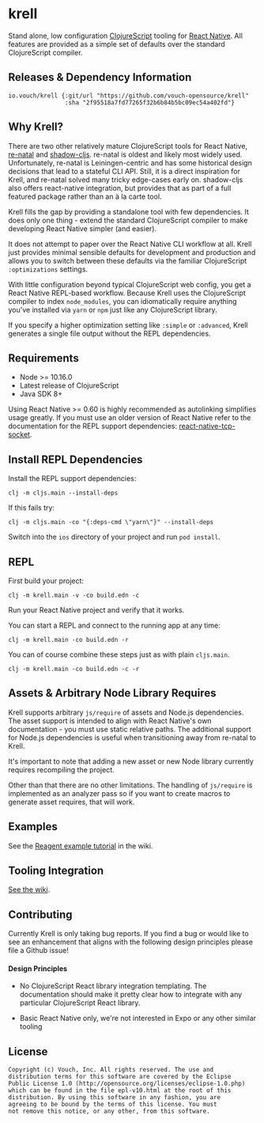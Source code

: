 # krell

Stand alone, low configuration [ClojureScript](https://clojurescript.org)
tooling for [React Native](https://reactnative.dev). All features are provided
as a simple set of defaults over the standard ClojureScript compiler.

## Releases & Dependency Information

```
io.vouch/krell {:git/url "https://github.com/vouch-opensource/krell"
                :sha "2f95518a7fd77265f32b6b84b5bc09ec54a402fd"}
```

## Why Krell?

There are two other relatively mature ClojureScript tools for React Native,
[re-natal](https://github.com/drapanjanas/re-natal) and
[shadow-cljs](https://github.com/thheller/shadow-cljs). re-natal is oldest and
likely most widely used. Unfortunately, re-natal is Leiningen-centric and has
some historical design decisions that lead to a stateful CLI API. Still, it is a
direct inspiration for Krell, and re-natal solved many tricky edge-cases early
on. shadow-cljs also offers react-native integration, but provides that as part
of a full featured package rather than an à la carte tool.

Krell fills the gap by providing a standalone tool with few dependencies. It
does only one thing - extend the standard ClojureScript compiler to make
developing React Native simpler (and easier).

It does not attempt to paper over the React Native CLI workflow at all. Krell
just provides minimal sensible defaults for development and production and
allows you to switch between these defaults via the familiar ClojureScript
`:optimizations` settings.

With little configuration beyond typical ClojureScript web config, you get a
React Native REPL-based workflow. Because Krell uses the ClojureScript compiler
to index `node_modules`, you can idiomatically require anything you've installed
via `yarn` or `npm` just like any ClojureScript library.

If you specify a higher optimization setting like `:simple` or `:advanced`,
Krell generates a single file output without the REPL dependencies.

## Requirements

* Node >= 10.16.0
* Latest release of ClojureScript
* Java SDK 8+

Using React Native >= 0.60 is highly recommended as autolinking simplifies usage
greatly. If you must use an older version of React Native refer to the
documentation for the REPL support dependencies:
[react-native-tcp-socket](https://www.npmjs.com/package/react-native-tcp-socket).

## Install REPL Dependencies

Install the REPL support dependencies:

```
clj -m cljs.main --install-deps
```

If this fails try:

```
clj -m cljs.main -co "{:deps-cmd \"yarn\"}" --install-deps
```

Switch into the `ios` directory of your project and run `pod install`.

## REPL

First build your project:

```
clj -m krell.main -v -co build.edn -c
```

Run your React Native project and verify that it works. 

You can start a REPL and connect to the running app at any time:

```
clj -m krell.main -co build.edn -r
```

You can of course combine these steps just as with plain `cljs.main`.

```
clj -m krell.main -co build.edn -c -r
```

## Assets & Arbitrary Node Library Requires

Krell supports arbitrary `js/require` of assets and Node.js dependencies. The
asset support is intended to align with React Native's own documentation - you
must use static relative paths. The additional support for Node.js dependencies
is useful when transitioning away from re-natal to Krell.

It's important to note that adding a new asset or new Node library currently 
requires recompiling the project.

Other than that there are no other limitations. The handling of `js/require` is
implemented as an analyzer pass so if you want to create macros to generate
asset requires, that will work.

## Examples

See the [Reagent example tutorial](https://github.com/vouchio/krell/wiki/Reagent-Tutorial) 
in the wiki.

## Tooling Integration

[See the wiki](https://github.com/vouch-opensource/krell/wiki/Tooling-Integration---Emacs%2C-Cursive%2C-etc.).

## Contributing

Currently Krell is only taking bug reports. If you find a bug or would like
to see an enhancement that aligns with the following design principles 
please file a Github issue!

#### Design Principles

* No ClojureScript React library integration templating. The documentation 
  should make it pretty clear how to integrate with any particular ClojureScript 
  React library.

* Basic React Native only, we're not interested in Expo or any other similar
  tooling

## License ##

    Copyright (c) Vouch, Inc. All rights reserved. The use and
    distribution terms for this software are covered by the Eclipse
    Public License 1.0 (http://opensource.org/licenses/eclipse-1.0.php)
    which can be found in the file epl-v10.html at the root of this
    distribution. By using this software in any fashion, you are
    agreeing to be bound by the terms of this license. You must
    not remove this notice, or any other, from this software.
